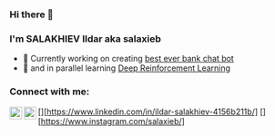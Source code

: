 ### Hi there 👋
### I'm SALAKHIEV Ildar aka salaxieb

- 🔭 Currently working on creating [best ever bank chat bot](https://brobank.ru/luchshie-onlajn-chaty-bankov-nachala-2020/)
- 🌱 and in parallel learning [Deep Reinforcement Learning](https://www.udemy.com/course/deep-reinforcement-learning-in-python/)

### Connect with me:
[<img align="left" alt="salaxieb | LinkedIn" width="22px" src="https://cdn.jsdelivr.net/npm/simple-icons@v3/icons/linkedin.svg" />][https://www.linkedin.com/in/ildar-salakhiev-4156b211b/]
[<img align="left" alt="salaxieb | Instagram" width="22px" src="https://cdn.jsdelivr.net/npm/simple-icons@v3/icons/instagram.svg" />][https://www.instagram.com/salaxieb/]
